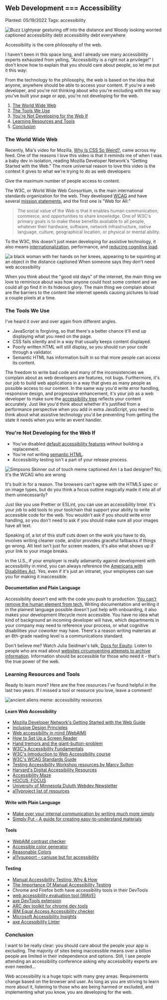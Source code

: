 ## Web Development === Accessibility

Planted: 05/19/2022
Tags: accessibility

![Buzz Lightyear gesturing off into the distance and Woody looking worried captioned accessibility debt accessibility debt everywhere](https://images.abbeyperini.com/===/debt.jpeg)

Accessibility is the core philosophy of the web.

I haven't been in this space long, and I already see many accessibility experts exhausted from yelling, "Accessibility is a right not a privilege!" I don't know how to explain that you should care about people, so let me put it this way:

From the technology to the philosophy, the web is based on the idea that anyone, anywhere should be able to access your content. If you're a web developer, and you're not thinking about who you're excluding with the way you've built your page or app, you're not developing for the web.

1. [The World Wide Web](#the-world-wide-web)
2. [The Tools We Use](#the-tools-we-use)
3. [You're Not Developing for the Web If](#youre-not-developing-for-the-web-if)
4. [Learning Resources and Tools](#learning-resources-and-tools)
5. [Conclusion](#conclusion)

### The World Wide Web

Recently, Mia's video for Mozilla, [Why Is CSS So Weird?](https://www.youtube.com/watch?v=aHUtMbJw8iA&ab_channel=MozillaDeveloper), came across my feed. One of the reasons I love this video is that it reminds me of when I was a baby dev in isolation, reading Mozilla Developer Network's "Getting Started with the Web." The more universal reason to love this video is the context it gives to what we're trying to do as web developers:

Give the maximum number of people access to content.

The W3C, or World Wide Web Consortium, is the main international standards organization for the web. They developed [WCAG](https://www.w3.org/WAI/standards-guidelines/wcag/) and have several [mission statements](https://www.w3.org/Consortium/mission), and the first one is "Web for All:"

> The social value of the Web is that it enables human communication, commerce, and opportunities to share knowledge. One of W3C's primary goals is to make these benefits available to all people, whatever their hardware, software, network infrastructure, native language, culture, geographical location, or physical or mental ability.

To the W3C, this doesn't just mean developing for assistive technology, it also means [internationalization](https://www.w3.org/International/), performance, and [reducing cognitive load](https://www.smashingmagazine.com/2016/09/reducing-cognitive-overload-for-a-better-user-experience).

![a black woman with her hands on her knees, appearing to be squinting at an object in the distance captioned When someone says they don't need web accessibility](https://images.abbeyperini.com/===/need.jpeg)

When you think about the "good old days" of the internet, the main thing we love to reminisce about was how anyone could host some content and we could all go find it in its hideous glory. The main thing we complain about are the barriers to the content like internet speeds causing pictures to load a couple pixels at a time.

### The Tools We Use

I've heard it over and over again from different angles.

- JavaScript is forgiving, so that there's a better chance it'll end up displaying what you need on the page.
- CSS fails silently and in a way that usually keeps content displayed.
- Poorly written HTML will still display, so you should run your code through a validator.
- Semantic HTML has information built in so that more people can access its content.

The freedom to write bad code and many of the inconsistencies we complain about as web developers are features, not bugs. Furthermore, it's our job to build web applications in a way that gives as many people as possible access to our content. In the same way you'd write error handling, responsive design, and progressive enhancement, it's your job as a web developer to make sure the [accessibility tree](https://developer.chrome.com/blog/full-accessibility-tree/) reflects your content accurately. Just like you'd think about whether it's justified from a performance perspective when you add in extra JavaScript, you need to think about what assistive technology you'd be preventing from getting the state it needs when you write an event handler.

### You're Not Developing for the Web If

- You've disabled [default accessibility features](https://dev.to/colabottles/stop-removing-focus-2o7b) without building a replacement.
- You're not writing [semantic HTML](/blog.html?blog=HTML).
- Accessibility testing isn't a part of your release process.

![Simpsons Skinner out of touch meme captioned Am I a bad designer? No, it's the WCAG who are wrong](https://images.abbeyperini.com/===/designer.jpeg)

It's built in for a reason. The browsers can't agree with the HTML5 spec or on image types, but do you think a focus outline magically made it into all of them unnecessarily?

Just like you use Prettier or ESLint, you can use an accessibility linter. It's your job to add tools to your toolchain that support your ability to write accessible code for the web. You wouldn't ask if you should write error handling, so you don't need to ask if you should make sure all your images have alt text.

Speaking of, a lot of this stuff cuts down on the work you have to do, involves writing cleaner code, and/or provides graceful fallbacks if things go wrong. Alt text isn't just for screen readers, it's also what shows up if your link to your image breaks.

In the U.S., if your employer is really adamantly against development with accessibility in mind, you can always reference the [Americans with Disabilities Act](https://www.ada.gov/). Yes, even if it's just an intranet, your employees can sue you for making it inaccessible.

#### Documentation and Plain Language

Accessibility doesn't end with the code you push to production. [You can't remove the human element from tech.](/blog.html?blog=1-year#:~:text=There%20is%20no%20way%20to%20remove%20the%20human%20element%20from%20tech.) Writing documentation and writing it in the plainest language possible doesn't just help with onboarding, it also makes your development lifecycle more accessible. You have no idea what kind of background an incoming developer will have, which departments in your company may need to reference your process, or what cognitive disabilities your coworker may have. There's a reason writing materials at an 8th-grade reading level is a communications standard.

Don't believe me? Watch Julia Seidman's talk, [Docs for Equity](https://community.codenewbie.org/juliaseid/on-demand-talk-docs-for-equity-teaching-our-way-out-of-impostor-syndrome-5gf2). Listen to people who are mad about [websites circumventing attempts to archive information](https://twitter.com/Seglegs/status/1333191516517351424?t=Ss_p64OzJQrSzp6gFoHsLQ&s=19). Information should be accessible for those who need it - that's the true power of the web.

### Learning Resources and Tools

Ready to learn more? Here are the free resources I've found helpful in the last two years. If I missed a tool or resource you love, leave a comment!

![ancient aliens meme: accessibility resources](https://images.abbeyperini.com/===/resources.jpeg)

#### Learn Web Accessibility

- [Mozilla Developer Network's Getting Started with the Web Guide](https://developer.mozilla.org/en-US/docs/Learn/Accessibility)
- [Inclusive Design Principles](inclusivedesignprinciples.org/)
- [Web accessibility in mind (WebAIM)](webaim.org/articles/)
- [How to Set Up a Screen Reader](https://www.codecademy.com/article/how-to-setup-screen-reader)
- [Hand tremors and the giant-button-problem](https://axesslab.com/hand-tremors/)
- [W3C's Accessibility Fundamentals](https://www.w3.org/WAI/fundamentals/accessibility-intro/)
- [W3C's Introduction to Web Accessibility course](https://www.edx.org/course/web-accessibility-introduction)
- [W3C's WCAG Standards Guide](https://www.w3.org/WAI/standards-guidelines/wcag/glance/)
- [Testing Accessibility Workshop resources by Marcy Sutton](https://workshop-resources.testingaccessibility.com/)
- [Harvard's Digital Accessibility Resources](https://accessibility.huit.harvard.edu/resources)
- [Accessibility Maze](https://de.ryerson.ca/wa/maze.html)
- [HOCUS :FOCUS](focus.hteumeuleu.com/)
- [University of Minnesota Duluth Webdev Newsletter](https://www.d.umn.edu/itss/training/online/webdesign/webdev_listserv.html)
- [a11yproject list of resources](https://www.a11yproject.com/resources/)

#### Write with Plain Language

- [Make over your internal communication by writing much more simply](https://www.davisandco.com/blog/how-hard-it-write-simply)
- [Simply Put - A guide for creating easy-to-understand materials](https://www.cdc.gov/healthliteracy/pdf/simply_put.pdf)

#### Tools

- [WebAIM contrast checker](https://webaim.org/resources/contrastchecker/)
- [Accessible color generator](https://learnui.design/tools/accessible-color-generator.html)
- [Reasonable Colors](https://reasonable.work/colors/)
- [a11ysupport - caniuse but for accessibility](https://a11ysupport.io/)

#### Testing

- [Manual Accessibility Testing: Why & How](https://www.mediacurrent.com/blog/manual-accessibility-testing-why-how)
- [The Importance Of Manual Accessibility Testing](https://www.smashingmagazine.com/2018/09/importance-manual-accessibility-testing/)
- Chrome and Firefox both have accessibility tools in their DevTools
- [web accessibility evaluation tool (WAVE)](https://wave.webaim.org/)
- [axe DevTools extension](https://chrome.google.com/webstore/detail/axe-devtools-web-accessib/lhdoppojpmngadmnindnejefpokejbdd?hl=en-US)
- [ARC dev toolkit for chrome dev tools](https://chrome.google.com/webstore/detail/arc-toolkit/chdkkkccnlfncngelccgbgfmjebmkmce)
- [IBM Equal Access Accessibility checker](https://chrome.google.com/webstore/detail/ibm-equal-access-accessib/lkcagbfjnkomcinoddgooolagloogehp?hl=en-US)
- [Microsoft Accessibility Insights](https://chrome.google.com/webstore/detail/accessibility-insights-fo/pbjjkligggfmakdaogkfomddhfmpjeni)
- [axe Accessibility Linter](https://marketplace.visualstudio.com/items?itemName=deque-systems.vscode-axe-linter)

### Conclusion

I want to be really clear: you should care about the people your app is excluding. The majority of sites being inaccessible means over a billion people are limited in their independence and options. Still, I see people attending an accessibility conference asking why accessibility experts are even needed...

Web accessibility is a huge topic with many grey areas. Requirements change based on the browser and user. As long as you are striving to learn more about it, listening to those who are being harmed or excluded, and implementing what you know, you are developing for the web.
